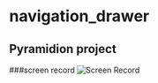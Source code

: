 # navigation_drawer
## Pyramidion project

###screen record
![Screen Record](https://github.com/rajaghaneshan/navigation_drawer/screenshots/record.gif)
